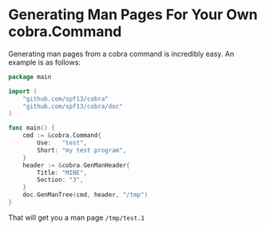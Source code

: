 # Generating Man Pages For Your Own cobra.Command

Generating man pages from a cobra command is incredibly easy. An example is as follows:

```go
package main

import (
	"github.com/spf13/cobra"
	"github.com/spf13/cobra/doc"
)

func main() {
	cmd := &cobra.Command{
		Use:   "test",
		Short: "my test program",
	}
	header := &cobra.GenManHeader{
		Title: "MINE",
		Section: "3",
	}
	doc.GenManTree(cmd, header, "/tmp")
}
```

That will get you a man page `/tmp/test.1`
